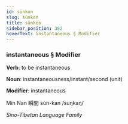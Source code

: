 ```yaml
---
id: sünkon
slug: sünkon
title: sünkon
sidebar_position: 382
hoverText: instantaneous § Modifier
---
```


### instantaneous § Modifier

**Verb**: to be instantaneous

**Noun**: instantaneousness/instant/second (unit)

**Modifier**: instantaneous

Min Nan 瞬間 sùn-kan /suŋkaŋ/

*Sino-Tibetan Language Family*